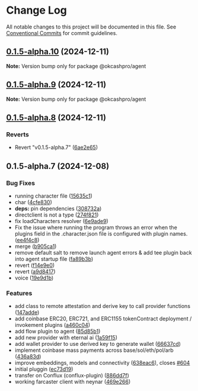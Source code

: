 # Change Log

All notable changes to this project will be documented in this file.
See [Conventional Commits](https://conventionalcommits.org) for commit guidelines.

## [0.1.5-alpha.10](https://github.com/okcashpro/okai/compare/v0.1.5-alpha.9...v0.1.5-alpha.10) (2024-12-11)

**Note:** Version bump only for package @okcashpro/agent





## [0.1.5-alpha.9](https://github.com/okcashpro/okai/compare/v0.1.5-alpha.8...v0.1.5-alpha.9) (2024-12-11)

**Note:** Version bump only for package @okcashpro/agent





## [0.1.5-alpha.8](https://github.com/okcashpro/okai/compare/v0.1.5-alpha.7...v0.1.5-alpha.8) (2024-12-11)


### Reverts

* Revert "v0.1.5-alpha.7" ([6ae2e65](https://github.com/okcashpro/okai/commit/6ae2e65b31a23c7f2fed9965db8b4384292ef576))





## 0.1.5-alpha.7 (2024-12-08)


### Bug Fixes

*  running character file ([15635c1](https://github.com/okcashpro/okai/commit/15635c1c6001f9f48569ed77189cc49d7a0a3dc8))
* char ([4cfe830](https://github.com/okcashpro/okai/commit/4cfe83027e3331b6fd4a9fbde91040bff628914c))
* **deps:** pin dependencies ([308732a](https://github.com/okcashpro/okai/commit/308732a8906881a0c7a023765bbd4c5590c565e6))
* directclient is not a type ([274f821](https://github.com/okcashpro/okai/commit/274f82122f3d2140455c3ba9f13893ce02800e3d))
* fix loadCharacters resolver ([6e9ade9](https://github.com/okcashpro/okai/commit/6e9ade9a448a3658bb3e6cf1ea6bffdec84a4b9a))
* Fix the issue where running the program throws an error when the plugins field in the .character.json file is configured with plugin names. ([ee4f4c8](https://github.com/okcashpro/okai/commit/ee4f4c8a685a24ab821217c5600351d5ca0d590e))
* merge ([b905ca1](https://github.com/okcashpro/okai/commit/b905ca1adf0a911671a183a995517706f3eb7fbd))
* remove default salt to remove launch agent errors & add tee plugin back into agent startup file ([fa89b3b](https://github.com/okcashpro/okai/commit/fa89b3b1ec9e80cdbd065c485d1589c7a3160a56))
* revert ([f14e9e0](https://github.com/okcashpro/okai/commit/f14e9e0fd6568e1c83e6720d8896f2acd000a174))
* revert ([a9d8417](https://github.com/okcashpro/okai/commit/a9d8417e19e29389cff6fc322347c89c8754a49b))
* voice ([19e9d1b](https://github.com/okcashpro/okai/commit/19e9d1b3d3f870bbeaa12181491a1e9abfc85554))


### Features

* add class to remote attestation and derive key to call provider functions ([147adde](https://github.com/okcashpro/okai/commit/147adde8d6a7596d831064dc0be2ca0872c42a7c))
* add coinbase  ERC20, ERC721, and ERC1155 tokenContract deployment / invokement plugins ([a460c04](https://github.com/okcashpro/okai/commit/a460c04b4e7aa28f591515947d8ae98c7339b7ac))
* add flow plugin to agent ([85d85b1](https://github.com/okcashpro/okai/commit/85d85b184858e4debb983a895aefd2ecdea809a9))
* add new provider with eternal ai ([1a59f15](https://github.com/okcashpro/okai/commit/1a59f159f5e0125556bb770e9099261925ea1a4c))
* add wallet provider to use derived key to generate wallet ([66637cd](https://github.com/okcashpro/okai/commit/66637cd244b7e820114783f9547227f00c019740))
* implement coinbase mass payments across base/sol/eth/pol/arb ([436a83d](https://github.com/okcashpro/okai/commit/436a83dbd2c3d6c800a06c9cefe7ba393503e9f6))
* improve embeddings, models and connectivity ([638eac6](https://github.com/okcashpro/okai/commit/638eac67a83bd3346bb48ae5d5921857f44cf980)), closes [#604](https://github.com/okcashpro/okai/issues/604)
* initial pluggin ([ec73d19](https://github.com/okcashpro/okai/commit/ec73d1956b1130acf3e470953b8ff87822c226a0))
* transfer on Conflux (conflux-plugin) ([886dd7f](https://github.com/okcashpro/okai/commit/886dd7fef84a6b7290ca009819dacaae98f7e1d4))
* working farcaster client with neynar ([469e266](https://github.com/okcashpro/okai/commit/469e2666a74cdaa350257a670035c3f190061dbc))
